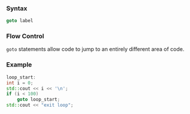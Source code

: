 ### Syntax
```c++
goto label
```
### Flow Control
`goto` statements allow code to jump to an entirely different area of code.
### Example
```c++
loop_start:
int i = 0;
std::cout << i << '\n';
if (i < 100)
	goto loop_start;
std::cout << "exit loop";
```